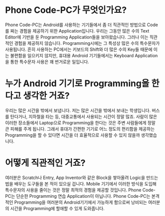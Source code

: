 # Phone Code-PC가 무엇인가요?
Phone Code-PC는 Android를 사용하는 기기들에서 좀 더 직관적인 방법으로 Code를 짜는 경험을 제공하기 위한 Application입니다.
우리는 그동안 많은 수의 Text Editor에 기반을 둔 Programming Application들을 보아왔습니다. 그러나 이는 직관적인 경험을 제공하지 않습니다.
Programming시에는 그 특성상 많은 수의 특수문자가 사용됩니다. 흔히 사용하는 PC에서는 키보드의 Shift와 더 많은 수의 Key들 때문에 이는 불편함을 일으키지 않지만, 휴대용 Android 기기들에서는 Keyboard Application을 통한 특수문자 사용은 꽤 번거로운 일입니다.


# 누가 Android 기기로 Programming을 한다고 생각한 거죠?
우리는 많은 시간을 밖에서 보냅니다.
저는 많은 시간을 밖에서 보내는 학생입니다. 버스를 탄다거나, 지하철을 타는 등, 대중교통에서 사용되는 시간이 정말 많죠.
사람이 많은 이러한 장소들에서 Laptop으로 Programming을 한다는 것은 주변 사람들에게 정말 큰 피해를 주게 됩니다.
그래서 휴대가 간편한 기기로 어느 정도의 편리함을 제공하는 Programming을 할 수 있다면 시간을 더 효율적으로 사용할 수 있지 않을까 생각했습니다.


# 어떻게 직관적인 거죠?
여러분은 Scratch나 Entry, App Inventor와 같은 Block을 쌓아올려 Logic을 만드는 법을 배우는 도구들을 본 적이 있으실 겁니다.
Mobile 기기에서 이러한 방식을 도입해 특수문자의 사용을 줄이는 것은 정말 최적의 경험을 제공할 것입니다.
Phone Code-PC는 단순한 Programming 연습 Application이 아닙니다. Phone Code-PC는 본격적인 Programming을 여러분의 Android기기에서 가능하게 함으로써 낭비되는 여러분의 시간을 Programming에 할애할 수 있게 도와줍니다.
